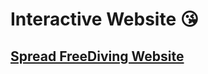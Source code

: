 # Interactive Website 😘

## [Spread FreeDiving Website](https://github.com/rara-record/interactive-site/tree/main/Spread%20Freediving)
